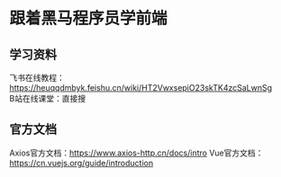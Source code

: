 # 跟着黑马程序员学前端
## 学习资料
飞书在线教程：https://heuqqdmbyk.feishu.cn/wiki/HT2VwxsepiO23skTK4zcSaLwnSg
<br>
B站在线课堂：直接搜
## 官方文档
Axios官方文档：https://www.axios-http.cn/docs/intro
Vue官方文档：https://cn.vuejs.org/guide/introduction